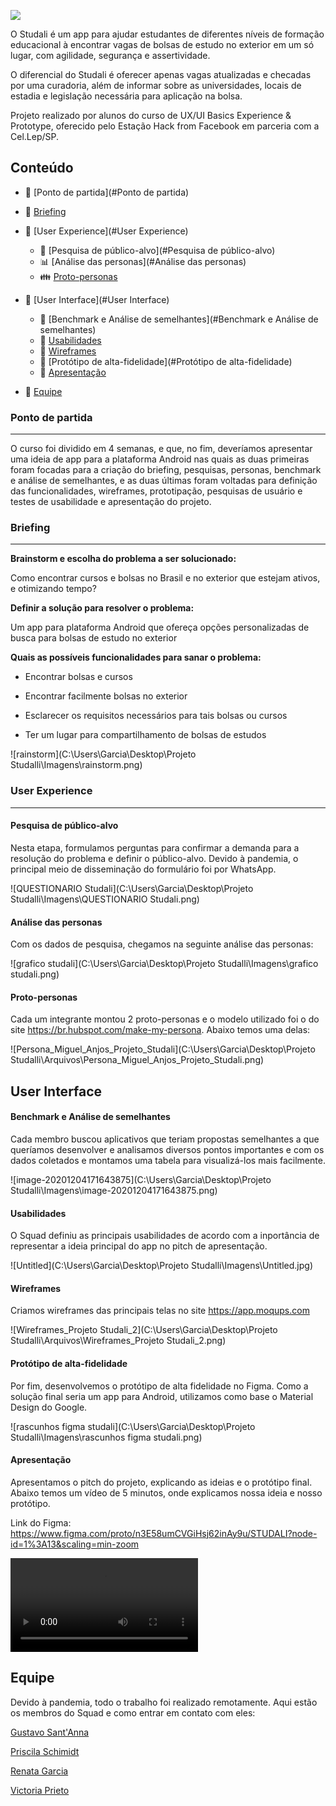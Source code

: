 

![](https://github.com/garrrcia/studali-app/blob/main/Imagens/Header%20Studali.png?raw=true)

O Studali é um app para ajudar estudantes de diferentes níveis de formação educacional à encontrar vagas de bolsas de estudo no exterior em um só lugar, com agilidade, segurança e assertividade.

O diferencial do Studali é oferecer apenas vagas atualizadas e checadas por uma curadoria, além de informar sobre as universidades, locais de estadia e legislação necessária para aplicação na bolsa.

Projeto realizado por alunos do curso de UX/UI Basics Experience & Prototype, oferecido pelo Estação Hack from Facebook em parceria com a Cel.Lep/SP.



## Conteúdo

- 🚀 [Ponto de partida](#Ponto de partida)

- :open_file_folder: [Briefing](#Briefing)
- 💬 [User Experience](#User Experience)
  - 📢 [Pesquisa de público-alvo](#Pesquisa de público-alvo)
  - :bar_chart: [Análise das personas](#Análise das personas)
  - :family: [Proto-personas](#Proto-personas)
- :art: [User Interface](#User Interface)
  - :mag_right: [Benchmark e Análise de semelhantes](#Benchmark e Análise de semelhantes)
  - :wrench: [Usabilidades](#Usabilidades)
  - :black_square_button: [Wireframes](#Wireframes)
  - :iphone:  [Protótipo de alta-fidelidade](#Protótipo de alta-fidelidade)
  - :gem: [Apresentação](#Apresentação)
- 👥 [Equipe](#Equipe)



### Ponto de partida

-------------------------------------------------------------------------------------

O curso foi dividido em 4 semanas, e que, no fim, deveríamos apresentar uma ideia de app para a plataforma Android nas quais as duas primeiras foram focadas para a criação do briefing, pesquisas, personas, benchmark e análise de semelhantes, e as duas últimas foram voltadas para definição das funcionalidades, wireframes, prototipação, pesquisas de usuário e testes de usabilidade e apresentação do projeto.



### Briefing

----------------------------

**Brainstorm e escolha do problema a ser solucionado:**

Como encontrar cursos e bolsas no Brasil e no exterior que estejam ativos, e otimizando tempo?

**Definir a solução para resolver o problema:**

Um app para plataforma Android que ofereça opções personalizadas de busca para bolsas de estudo no exterior

**Quais as possíveis funcionalidades para sanar o problema:**

- Encontrar bolsas e cursos

- Encontrar facilmente bolsas no exterior

- Esclarecer os requisitos necessários para tais bolsas ou cursos

- Ter um lugar para compartilhamento de bolsas de estudos


![rainstorm](C:\Users\Garcia\Desktop\Projeto Studalli\Imagens\rainstorm.png)



### User Experience

-------------------------------------------------------------------------------

#### Pesquisa de público-alvo

Nesta etapa, formulamos perguntas para confirmar a demanda para a resolução do problema e definir o público-alvo. Devido à pandemia, o principal meio de disseminação do formulário foi por WhatsApp. 

![QUESTIONARIO Studali](C:\Users\Garcia\Desktop\Projeto Studalli\Imagens\QUESTIONARIO Studali.png)



#### Análise das personas

Com os dados de pesquisa, chegamos na seguinte análise das personas:

![grafico studali](C:\Users\Garcia\Desktop\Projeto Studalli\Imagens\grafico studali.png)

#### Proto-personas

Cada um integrante montou 2 proto-personas e o modelo utilizado foi o do site https://br.hubspot.com/make-my-persona. Abaixo temos uma delas:

![Persona_Miguel_Anjos_Projeto_Studali](C:\Users\Garcia\Desktop\Projeto Studalli\Arquivos\Persona_Miguel_Anjos_Projeto_Studali.png)



## User Interface

#### Benchmark e Análise de semelhantes

Cada membro buscou aplicativos que teriam propostas semelhantes a que queríamos desenvolver e analisamos diversos pontos importantes e com os dados coletados e montamos uma tabela para visualizá-los mais facilmente.

![image-20201204171643875](C:\Users\Garcia\Desktop\Projeto Studalli\Imagens\image-20201204171643875.png)



#### Usabilidades

O Squad definiu as principais usabilidades de acordo com a inportância de representar a ideia principal do app no pitch de apresentação.

![Untitled](C:\Users\Garcia\Desktop\Projeto Studalli\Imagens\Untitled.jpg)



#### Wireframes

Criamos wireframes das principais telas no site https://app.moqups.com

![Wireframes_Projeto Studali_2](C:\Users\Garcia\Desktop\Projeto Studalli\Arquivos\Wireframes_Projeto Studali_2.png)



#### Protótipo de alta-fidelidade

Por fim, desenvolvemos o protótipo de alta fidelidade no Figma. Como a solução final seria um app para Android, utilizamos como base o Material Design do Google.

![rascunhos figma studali](C:\Users\Garcia\Desktop\Projeto Studalli\Imagens\rascunhos figma studali.png)



#### Apresentação

Apresentamos o pitch do projeto, explicando as ideias e o protótipo final. Abaixo temos um vídeo de 5 minutos, onde explicamos nossa ideia e nosso protótipo.

Link do Figma: https://www.figma.com/proto/n3E58umCVGiHsj62inAy9u/STUDALI?node-id=1%3A13&scaling=min-zoom

<video src="C:\Users\Garcia\Desktop\Projeto Studalli\Arquivos\Apresentação Studali.mp4"></video>



## Equipe

Devido à pandemia, todo o trabalho foi realizado remotamente. Aqui estão os membros do Squad e como entrar em contato com eles:

[Gustavo Sant'Anna](https://www.linkedin.com/in/gusttavosant/)

[Priscila Schimidt](https://www.linkedin.com/in/priscilaschimidt/)

[Renata Garcia](https://www.linkedin.com/in/garrrcia/)

[Victoria Prieto](https://www.linkedin.com/in/victoriagprieto/)

